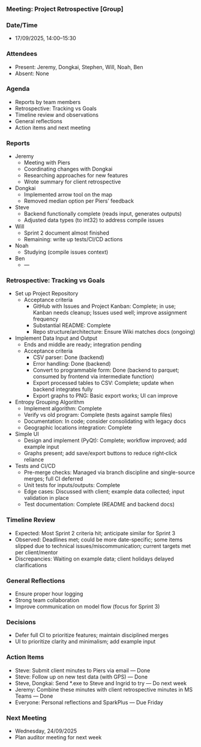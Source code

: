 ### Meeting: Project Retrospective [Group]

### Date/Time
- 17/09/2025, 14:00–15:30

### Attendees
- Present: Jeremy, Dongkai, Stephen, Will, Noah, Ben
- Absent: None

### Agenda
- Reports by team members
- Retrospective: Tracking vs Goals
- Timeline review and observations
- General reflections
- Action items and next meeting

### Reports
- Jeremy
  - Meeting with Piers
  - Coordinating changes with Dongkai
  - Researching approaches for new features
  - Wrote summary for client retrospective
- Dongkai
  - Implemented arrow tool on the map
  - Removed median option per Piers’ feedback
- Steve
  - Backend functionally complete (reads input, generates outputs)
  - Adjusted data types (to int32) to address compile issues
- Will
  - Sprint 2 document almost finished
  - Remaining: write up tests/CI/CD actions
- Noah
  - Studying (compile issues context)
- Ben
  - —

### Retrospective: Tracking vs Goals
- Set up Project Repository
  - Acceptance criteria
    - GitHub with Issues and Project Kanban: Complete; in use; Kanban needs cleanup; Issues used well; improve assignment frequency
    - Substantial README: Complete
    - Repo structure/architecture: Ensure Wiki matches docs (ongoing)
- Implement Data Input and Output
  - Ends and middle are ready; integration pending
  - Acceptance criteria
    - CSV parser: Done (backend)
    - Error handling: Done (backend)
    - Convert to programmable form: Done (backend to parquet; consumed by frontend via intermediate function)
    - Export processed tables to CSV: Complete; update when backend integrates fully
    - Export graphs to PNG: Basic export works; UI can improve
- Entropy Grouping Algorithm
  - Implement algorithm: Complete
  - Verify vs old program: Complete (tests against sample files)
  - Documentation: In code; consider consolidating with legacy docs
  - Geographic locations integration: Complete
- Simple UI
  - Design and implement (PyQt): Complete; workflow improved; add example input
  - Graphs present; add save/export buttons to reduce right‑click reliance
- Tests and CI/CD
  - Pre-merge checks: Managed via branch discipline and single-source merges; full CI deferred
  - Unit tests for inputs/outputs: Complete
  - Edge cases: Discussed with client; example data collected; input validation in place
  - Test documentation: Complete (README and backend docs)

### Timeline Review
- Expected: Most Sprint 2 criteria hit; anticipate similar for Sprint 3
- Observed: Deadlines met; could be more date-specific; some items slipped due to technical issues/miscommunication; current targets met per client/mentor
- Discrepancies: Waiting on example data; client holidays delayed clarifications

### General Reflections
- Ensure proper hour logging
- Strong team collaboration
- Improve communication on model flow (focus for Sprint 3)

### Decisions
- Defer full CI to prioritize features; maintain disciplined merges
- UI to prioritize clarity and minimalism; add example input

### Action Items
- Steve: Submit client minutes to Piers via email — Done
- Steve: Follow up on new test data (with GPS) — Done
- Steve, Dongkai: Send *.exe to Steve and Ingrid to try — Do next week
- Jeremy: Combine these minutes with client retrospective minutes in MS Teams — Done
- Everyone: Personal reflections and SparkPlus — Due Friday

### Next Meeting
- Wednesday, 24/09/2025
- Plan auditor meeting for next week
